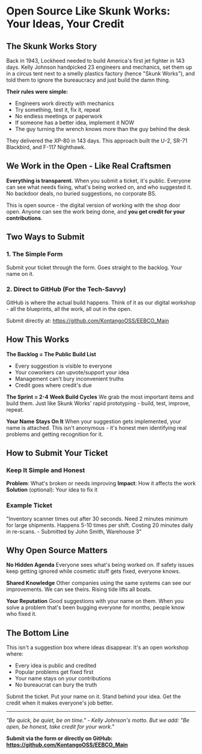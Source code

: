 # Open Source Like Skunk Works: Your Ideas, Your Credit

## The Skunk Works Story

Back in 1943, Lockheed needed to build America's first jet fighter in 143 days. Kelly Johnson handpicked 23 engineers and mechanics, set them up in a circus tent next to a smelly plastics factory (hence "Skunk Works"), and told them to ignore the bureaucracy and just build the damn thing.

**Their rules were simple:**
- Engineers work directly with mechanics
- Try something, test it, fix it, repeat
- No endless meetings or paperwork
- If someone has a better idea, implement it NOW
- The guy turning the wrench knows more than the guy behind the desk

They delivered the XP-80 in 143 days. This approach built the U-2, SR-71 Blackbird, and F-117 Nighthawk.

## We Work in the Open - Like Real Craftsmen

**Everything is transparent.** When you submit a ticket, it's public. Everyone can see what needs fixing, what's being worked on, and who suggested it. No backdoor deals, no buried suggestions, no corporate BS.

This is open source - the digital version of working with the shop door open. Anyone can see the work being done, and **you get credit for your contributions**.

## Two Ways to Submit

### 1. The Simple Form
Submit your ticket through the form. Goes straight to the backlog. Your name on it.

### 2. Direct to GitHub (For the Tech-Savvy)
GitHub is where the actual build happens. Think of it as our digital workshop - all the blueprints, all the work, all out in the open.

Submit directly at: https://github.com/KontangoOSS/EEBCO_Main

## How This Works

**The Backlog = The Public Build List**
- Every suggestion is visible to everyone
- Your coworkers can upvote/support your idea
- Management can't bury inconvenient truths
- Credit goes where credit's due

**The Sprint = 2-4 Week Build Cycles**
We grab the most important items and build them. Just like Skunk Works' rapid prototyping - build, test, improve, repeat.

**Your Name Stays On It**
When your suggestion gets implemented, your name is attached. This isn't anonymous - it's honest men identifying real problems and getting recognition for it.

## How to Submit Your Ticket

### Keep It Simple and Honest
**Problem**: What's broken or needs improving
**Impact**: How it affects the work
**Solution** (optional): Your idea to fix it

### Example Ticket
"Inventory scanner times out after 30 seconds. Need 2 minutes minimum for large shipments. Happens 5-10 times per shift. Costing 20 minutes daily in re-scans. - Submitted by John Smith, Warehouse 3"

## Why Open Source Matters

**No Hidden Agenda**
Everyone sees what's being worked on. If safety issues keep getting ignored while cosmetic stuff gets fixed, everyone knows.

**Shared Knowledge**
Other companies using the same systems can see our improvements. We can see theirs. Rising tide lifts all boats.

**Your Reputation**
Good suggestions with your name on them. When you solve a problem that's been bugging everyone for months, people know who fixed it.

## The Bottom Line

This isn't a suggestion box where ideas disappear. It's an open workshop where:
- Every idea is public and credited
- Popular problems get fixed first
- Your name stays on your contributions
- No bureaucrat can bury the truth

Submit the ticket. Put your name on it. Stand behind your idea. Get the credit when it makes everyone's job better.

---

*"Be quick, be quiet, be on time." - Kelly Johnson's motto. But we add: "Be open, be honest, take credit for your work."*

**Submit via the form or directly on GitHub: https://github.com/KontangoOSS/EEBCO_Main**
